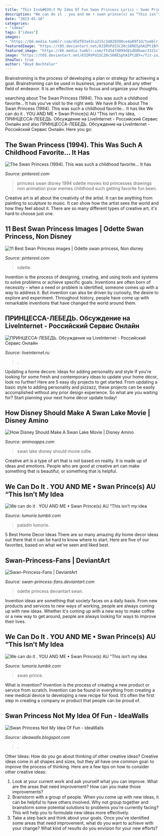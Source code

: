 ```yaml
---
title: "This Isn&#039;t My Idea Of Fun Swan Princess Lyrics ~ Swan Princess Not My Idea Of Fun"
description: "We can do it . you and me • swan prince(s) au “this isn’t my idea"
date: "2023-01-18"
categories:
- "ideas"
tags: ["ideas"]
images:
- "https://66.media.tumblr.com/d5df93a43ca215c34029390ce4a09f1d/tumblr_omd0ugZy9G1shacfvo3_r1_1280.jpg"
featuredImage: "https://t05.deviantart.net/83IRVPd1SC20cS6RESphAIPt1BY=/fit-in/700x350/filters:fixed_height(100,100):origin()/pre00/48b9/th/pre/i/2005/216/b/0/odette_by_jupta.jpg"
featured_image: "https://66.media.tumblr.com/ffd547d099d81d68baec3321c76cf38e/tumblr_omd0ugZy9G1shacfvo1_r1_400.jpg"
image: "https://t05.deviantart.net/83IRVPd1SC20cS6RESphAIPt1BY=/fit-in/700x350/filters:fixed_height(100,100):origin()/pre00/48b9/th/pre/i/2005/216/b/0/odette_by_jupta.jpg"
ShowToc: true
author: "Boyd Bechtelar"
---
```



Brainstroming is the process of developing a plan or strategy for achieving a goal. Brainstroming can be used in business, personal life, and any other field of endeavor. It is an effective way to focus and organize your thoughts.

	

		
searching about The Swan Princess (1994). This was such a childhood favorite... It has you've visit to the right web. We have 8 Pics about The Swan Princess (1994). This was such a childhood favorite... It has like We can do it . YOU AND ME • Swan Prince(s) AU “This isn’t my idea, ПРИНЦЕССА-ЛЕБЕДЬ. Обсуждение на LiveInternet - Российский Сервис Онлайн and also ПРИНЦЕССА-ЛЕБЕДЬ. Обсуждение на LiveInternet - Российский Сервис Онлайн. Here you go:
		
    
## The Swan Princess (1994). This Was Such A Childhood Favorite... It Has

<img loading=lazy src="https://i.pinimg.com/originals/09/21/66/0921663c1d6eff6dd0f31397c18519f1.jpg" onerror="this.onerror=null;this.src='https://tse1.mm.bing.net/th?id=OIP.CSFmPB1u_23Q8xOXwYUZ8QHaFp&amp;pid=15.1';" alt="The Swan Princess (1994). This was such a childhood favorite... It has">

_Source: pinterest.com_

>princess swan disney 1994 odette movies kid princesses drawings non animation pixar memes childhood such getting favorite fun been. 

	

Creative art is all about the creativity of the artist. It can be anything from painting to sculpture to music. It can show how the artist sees the world and how they feel about it. There are so many different types of creative art, it's hard to choose just one.

    
## 11 Best Swan Princess Images | Odette Swan Princess, Non Disney

<img loading=lazy src="https://i.pinimg.com/474x/97/c8/07/97c807ccf510e20e5ecc105e7d72d5d4--odette-swan-princess-princess-disney.jpg" onerror="this.onerror=null;this.src='https://tse1.mm.bing.net/th?id=OIP.KQ6738psCGPe0OWy6dMvUAAAAA&amp;pid=15.1';" alt="11 Best Swan Princess images | Odette swan princess, Non disney">

_Source: pinterest.com_

>odette. 

	

Invention is the process of designing, creating, and using tools and systems to solve problems or achieve specific goals. Inventions are often born of necessity – when a need or problem is identified, someone comes up with a way to address it. But invention can also be driven by curiosity, the desire to explore and experiment. Throughout history, people have come up with remarkable inventions that have changed the world around them.

    
## ПРИНЦЕССА-ЛЕБЕДЬ. Обсуждение на LiveInternet - Российский Сервис Онлайн

<img loading=lazy src="https://img0.liveinternet.ru/images/attach/b/3/26/894/26894165_The_Swan_Princess_picture1_by_guillianeshadow.jpg" onerror="this.onerror=null;this.src='https://tse3.mm.bing.net/th?id=OIP.2PEkTTQDaUdklRcoAABXIQHaFb&amp;pid=15.1';" alt="ПРИНЦЕССА-ЛЕБЕДЬ. Обсуждение на LiveInternet - Российский Сервис Онлайн">

_Source: liveinternet.ru_

>. 

	

Updating a home decore: Ideas for adding personality and style
If you're looking for some fresh and contemporary ideas to update your home décor, look no further! Here are 5 easy diy projects to get started. From updating a basic style to adding personality and pizzazz, these projects can be easily accomplished without any prior design experience. So what are you waiting for? Start planning your next home décor update today!

    
## How Disney Should Make A Swan Lake Movie | Disney Amino

<img loading=lazy src="https://pm1.narvii.com/7049/bb3cdefd015c75e6da5acbcec55342b2618ce673r1-1280-720v2_hq.jpg" onerror="this.onerror=null;this.src='https://tse3.mm.bing.net/th?id=OIP._NRF1eX5HiFReYtMz9JO1AHaEK&amp;pid=15.1';" alt="How Disney Should Make A Swan Lake Movie | Disney Amino">

_Source: aminoapps.com_

>swan lake disney should movie odile. 

	

Creative art is a type of art that is not based on reality. It is made up of ideas and emotions. People who are good at creative art can make something that is beautiful, or something that is helpful.

    
## We Can Do It . YOU AND ME • Swan Prince(s) AU “This Isn’t My Idea

<img loading=lazy src="https://66.media.tumblr.com/ffd547d099d81d68baec3321c76cf38e/tumblr_omd0ugZy9G1shacfvo1_r1_400.jpg" onerror="this.onerror=null;this.src='https://tse1.mm.bing.net/th?id=OIP.-gbC_emPDN99hspAySqxAAAAAA&amp;pid=15.1';" alt="We can do it . YOU AND ME • Swan Prince(s) AU “This isn’t my idea">

_Source: lumorie.tumblr.com_

>paladin lumorie. 

	

5 Best Home Decor Ideas
There are so many amazing diy home decor ideas out there that it can be hard to know where to start. Here are five of our favorites, based on what we’ve seen and liked best.

    
## Swan-Princess-Fans | DeviantArt

<img loading=lazy src="https://t05.deviantart.net/83IRVPd1SC20cS6RESphAIPt1BY=/fit-in/700x350/filters:fixed_height(100,100):origin()/pre00/48b9/th/pre/i/2005/216/b/0/odette_by_jupta.jpg" onerror="this.onerror=null;this.src='https://tse2.mm.bing.net/th?id=OIP.Tlp1nt8NDrmUlB8QkGNgqQAAAA&amp;pid=15.1';" alt="Swan-Princess-Fans | DeviantArt">

_Source: swan-princess-fans.deviantart.com_

>odette princess deviantart swan. 

	

Invention ideas are something that society faces on a daily basis. From new products and services to new ways of working, people are always coming up with new ideas. Whether it's coming up with a new way to make coffee or a new way to get around, people are always looking for ways to improve their lives. 

    
## We Can Do It . YOU AND ME • Swan Prince(s) AU “This Isn’t My Idea

<img loading=lazy src="https://66.media.tumblr.com/d5df93a43ca215c34029390ce4a09f1d/tumblr_omd0ugZy9G1shacfvo3_r1_1280.jpg" onerror="this.onerror=null;this.src='https://tse4.mm.bing.net/th?id=OIP.WjqCpodAXDxXZUdM6FmKPQHaEC&amp;pid=15.1';" alt="We can do it . YOU AND ME • Swan Prince(s) AU “This isn’t my idea">

_Source: lumorie.tumblr.com_

>swan prince. 

	

What is invention?
Invention is the process of creating a new product or service from scratch. Invention can be found in everything from creating a new medical device to developing a new recipe for food. It’s often the first step in creating a company or product that people can be proud of.

    
## Swan Princess Not My Idea Of Fun - IdeaWalls

<img loading=lazy src="http://www.cornel1801.com/animated/Swan-Princess-1994/This-Is-My-Idea/1.jpg" onerror="this.onerror=null;this.src='https://tse2.mm.bing.net/th?id=OIP.s_LxRQ7FD387EwrOFHZGBAHaEK&amp;pid=15.1';" alt="Swan Princess Not My Idea Of Fun - IdeaWalls">

_Source: ideawalls.blogspot.com_

>. 

	

Other Ideas: How do you go about thinking of other creative ideas?
Creative ideas come in all shapes and sizes, but they all have one common goal: to improve the process of thinking. Here are a few tips on how to consider other creative ideas:
1. Look at your current work and ask yourself what you can improve. What are the areas that need improvement? How can you make those improvements?
2. Brainstorm with a group of people. When you come up with new ideas, it can be helpful to have others involved. Why not group together and brainstorm some potential solutions to problems you're currently facing? This will help you to formulate new ideas more effectively.
3. Take a step back and think about your goals. Once you've identified some areas that need improvement, what do you want to achieve with your change? What kind of results do you envision for your new efforts?

